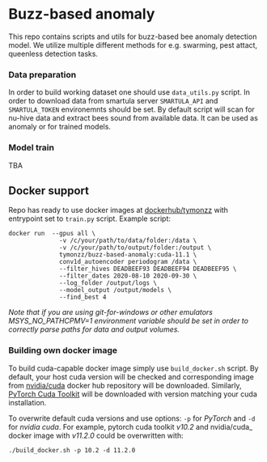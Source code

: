 # Buzz-based anomaly

This repo contains scripts and utils for buzz-based bee anomaly detection model. We utilize multiple different methods for e.g. swarming, pest attact, queenless detection tasks.

### Data preparation

In order to build working dataset one should use ```data_utils.py``` script. In order to download data from smartula server `SMARTULA_API` and `SMARTULA_TOKEN` environemnts should be set. 
By default script will scan for nu-hive data and extract bees sound from available data. It can be used as anomaly or for trained models.

### Model train

TBA

## Docker support 

Repo has ready to use docker images at [dockerhub/tymonzz](https://hub.docker.com/repository/docker/tymonzz/buzz-based-anomaly)
with entrypoint set to `train.py` script. Example script: 

```shell
docker run  --gpus all \
              -v /c/your/path/to/data/folder:/data \
              -v /c/your/path/to/output/folder:/output \
              tymonzz/buzz-based-anomaly:cuda-11.1 \
              conv1d_autoencoder periodogram /data \
              --filter_hives DEADBEEF93 DEADBEEF94 DEADBEEF95 \
              --filter_dates 2020-08-10 2020-09-30 \
              --log_folder /output/logs \
              --model_output /output/models \
              --find_best 4
```

_Note that if you are using git-for-windows or other emulators MSYS_NO_PATHCPMV=1 environment variable should be set 
in order to correctly parse paths for data and output volumes._
### Building own docker image

To build cuda-capable docker image simply use `build_docker.sh` script. By default, your 
host cuda version will be checked and corresponding image from [nvidia/cuda](https://hub.docker.com/r/nvidia/cuda) 
docker hub repository will be downloaded. Similarly, [PyTorch Cuda Toolkit](https://pytorch.org/) will be downloaded with
version matching your cuda installation.

To overwrite default cuda versions and use options: `-p` for _PyTorch_ and `-d` for _nvidia cuda_.
For example, pytorch cuda toolkit _v10.2_ and nvidia/cuda_ docker image with _v11.2.0_ could be overwritten with:

```shell
./build_docker.sh -p 10.2 -d 11.2.0
```

